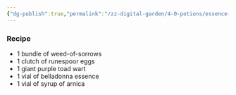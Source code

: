 ```yaml
---
{"dg-publish":true,"permalink":"/zz-digital-garden/4-0-potions/essence-of-insanity-7th/"}
---
```


### Recipe
* 1 bundle of weed-of-sorrows
* 1 clutch of runespoor eggs
* 1 giant purple toad wart
* 1 vial of belladonna essence
* 1 vial of syrup of arnica
